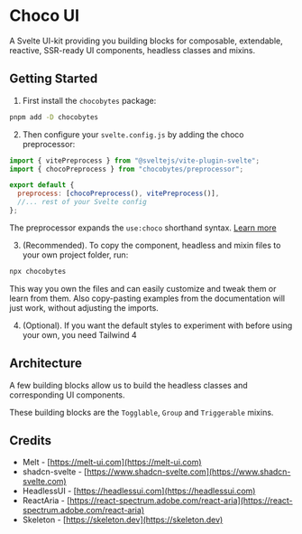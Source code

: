 # Choco UI

A Svelte UI-kit providing you building blocks for composable, extendable, reactive, SSR-ready UI components, headless classes and mixins.

## Getting Started

1. First install the `chocobytes` package:

```sh
pnpm add -D chocobytes
```

2. Then configure your `svelte.config.js` by adding the choco preprocessor:

```js
import { vitePreprocess } from "@sveltejs/vite-plugin-svelte";
import { chocoPreprocess } from "chocobytes/preprocessor";

export default {
  preprocess: [chocoPreprocess(), vitePreprocess()],
  //... rest of your Svelte config
};

```

The preprocessor expands the `use:choco` shorthand syntax. [Learn more](/guides/preprocessor)

3. (Recommended). To copy the component, headless and mixin files to your own project folder, run:

```sh
npx chocobytes
```

This way you own the files and can easily customize and tweak them or learn from them. Also copy-pasting examples from the documentation will just work, without adjusting the imports.

4. (Optional). If you want the default styles to experiment with before using your own, you need Tailwind 4

## Architecture

A few building blocks allow us to build the headless classes and corresponding UI components.

These building blocks are the `Togglable`, `Group` and `Triggerable` mixins.

## Credits

- Melt - [https://melt-ui.com](https://melt-ui.com)
- shadcn-svelte - [https://www.shadcn-svelte.com](https://www.shadcn-svelte.com)
- HeadlessUI - [https://headlessui.com](https://headlessui.com)
- ReactAria - [https://react-spectrum.adobe.com/react-aria](https://react-spectrum.adobe.com/react-aria)
- Skeleton - [https://skeleton.dev](https://skeleton.dev)